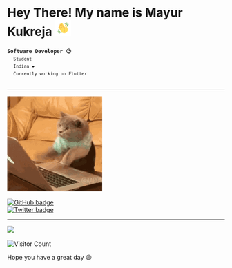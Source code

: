 <h1>Hey There! My name is Mayur Kukreja   <img src="hello.gif" width="37"></h1>
<code><strong>Software Developer 😉</strong>
  <code>Student</code>
  <code>Indian ❤️</code>
  <code>Currently working on Flutter</code>
</code>
<br>
<hr>
<p align="left"> <img src="hello-there.gif"> </p>

[![GitHub badge][]][GitHub handle]
<br>
[![Twitter badge][]][Twitter handle]

<hr>

<p align="left">
  <img width="49%" src="https://github-readme-streak-stats.herokuapp.com/?user=mayurrkukreja&theme=tokyonight" />
</p>



![Visitor Count](https://profile-counter.glitch.me/mayurrkukreja/count.svg)

Hope you have a great day 😄

[Twitter badge]: https://img.shields.io/twitter/follow/mayurkukreja26.svg?style=social&label=Follow
[Twitter handle]: https://twitter.com/intent/follow?screen_name=mayurkukreja26
[GitHub badge]: https://img.shields.io/github/followers/mayurrkukreja?style=social
[GitHub handle]: https://github.com/mayurrkukreja
[Top Langs badge]: https://github-readme-stats.vercel.app/api/top-langs/?username=mayurrkukreja&layout=compact&show_icons=true&hide_border=true&theme=dark
[Activity badge]: https://activity-graph.herokuapp.com/graph?username=mayurrkukreja&theme=react-dark
[Activity link]: https://activity-graph.herokuapp.com/

